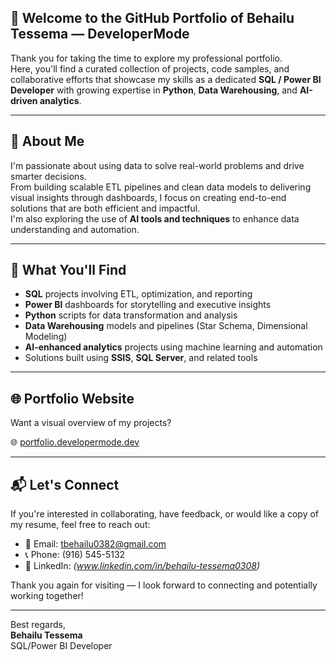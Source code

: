 ## 👋 Welcome to the GitHub Portfolio of Behailu Tessema — DeveloperMode

Thank you for taking the time to explore my professional portfolio.  
Here, you'll find a curated collection of projects, code samples, and collaborative efforts that showcase my skills as a dedicated **SQL / Power BI Developer** with growing expertise in **Python**, **Data Warehousing**, and **AI-driven analytics**.

---

## 🧠 About Me

I'm passionate about using data to solve real-world problems and drive smarter decisions.  
From building scalable ETL pipelines and clean data models to delivering visual insights through dashboards, I focus on creating end-to-end solutions that are both efficient and impactful.  
I'm also exploring the use of **AI tools and techniques** to enhance data understanding and automation.

---

## 💼 What You'll Find

- **SQL** projects involving ETL, optimization, and reporting  
- **Power BI** dashboards for storytelling and executive insights  
- **Python** scripts for data transformation and analysis  
- **Data Warehousing** models and pipelines (Star Schema, Dimensional Modeling)  
- **AI-enhanced analytics** projects using machine learning and automation  
- Solutions built using **SSIS**, **SQL Server**, and related tools

---

## 🌐 Portfolio Website

Want a visual overview of my projects?

🌐 [portfolio.developermode.dev](https://portfolio.developermode.dev)

---

## 📬 Let's Connect

If you're interested in collaborating, have feedback, or would like a copy of my resume, feel free to reach out:

- 📧 Email: tbehailu0382@gmail.com  
- 📞 Phone: (916) 545-5132  
- 💼 LinkedIn: *(www.linkedin.com/in/behailu-tessema0308)*

Thank you again for visiting — I look forward to connecting and potentially working together!

---

Best regards,  
**Behailu Tessema**  
SQL/Power BI Developer

